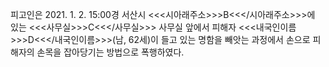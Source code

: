 피고인은 2021. 1. 2. 15:00경 서산시 <<<시아래주소>>>B<<</시아래주소>>>에 있는 <<<사무실>>>C<<</사무실>>> 사무실 앞에서 피해자 <<<내국인이름>>>D<<</내국인이름>>>(남, 62세)이 들고 있는 명함을 빼앗는 과정에서 손으로 피해자의 손목을 잡아당기는 방법으로 폭행하였다.